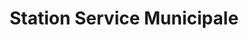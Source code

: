 ---
title: "Station Service Municipale"
url: /plouray/station-service-municipale/
shop: Allgemein
---